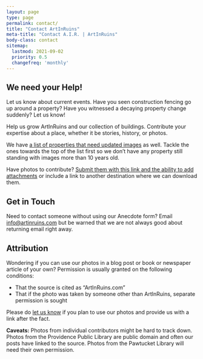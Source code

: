 ```yaml
---
layout: page
type: page
permalink: contact/
title: "Contact ArtInRuins"
meta-title: "Contact A.I.R. | ArtInRuins"
body-class: contact
sitemap:
  lastmod: 2021-09-02
  priority: 0.5
  changefreq: 'monthly'
---
```



## We need your Help!

Let us know about current events. Have you seen construction fencing go up around a property? Have you witnessed a decaying property change suddenly? Let us know! 

Help us grow ArtInRuins and our collection of buildings. Contribute your expertise about a place, whether it be stories, history, or photos.

We have [a list of properties that need updated images](/property/list-by-newest-image/) as well. Tackle the ones towards the top of the list first so we don’t have any property still standing with images more than 10 years old. 

Have photos to contribute? <a href="mailto:info@artinruins.com?subject=Photo submission for ArtInRuins" title="Email is your photos!">Submit them with this link and the ability to add attachments</a> or include a link to another destination where we can download them. 


## Get in Touch

Need to contact someone without using our Anecdote form? Email [info@artinruins.com](mailto:info@artinruins.com) but be warned that we are not always good about returning email right away. 


## Attribution

Wondering if you can use our photos in a blog post or book or newspaper article of your own? Permission is usually granted on the following conditions: 

+ That the source is cited as “ArtInRuins.com”
+ That if the photo was taken by someone other than ArtInRuins, separate permission is sought

Please do [let us know](#get-in-touch) if you plan to use our photos and provide us with a link after the fact. 

**Caveats:** Photos from individual contributors might be hard to track down. Photos from the Providence Public Library are public domain and often our posts have linked to the source. Photos from the Pawtucket Library will need their own permission. 
